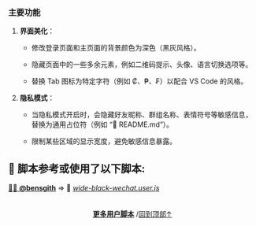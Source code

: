 <a id="top"></a>

<!--NAVIGATION-->
<!--NAVIGATION-END-->
<!--SHIELDS-->
<!--SHIELDS-END-->
<!--HISTORY-->
<!--HISTORY-END-->
<!--TEXT-->

### 主要功能

1. **界面美化**：

    - 修改登录页面和主页面的背景颜色为深色（黑灰风格）。

    - 隐藏页面中的一些多余元素，例如二维码提示、头像、语言切换选项等。

    - 替换 Tab 图标为特定字符（例如 ₡、₱、₣）以配合 VS Code 的风格。

2. **隐私模式**：

    - 当隐私模式开启时，会隐藏好友昵称、群组名称、表情符号等敏感信息，替换为通用占位符（例如 “📄 README.md”）。

    - 限制某些区域的显示宽度，避免敏感信息暴露。

<!--AUTHORS-->
## 💖 脚本参考或使用了以下脚本:
[🧑‍💻 **@bensgith**](https://github.com/bensgith) ⇒ 📜 _[wide-black-wechat.user.js](https://github.com/bensgith/userscripts/blob/main/wide-black-wechat.user.js)_
<!--AUTHORS-END-->
<!--SCREENSHOT-->

<!--SCREENSHOT-END-->
<!--TEXT-END-->

<!--RELATED-->
<!--RELATED-END-->
<!--HELP-->
<!--HELP-END-->
<!--FOOTER-->

<img height="6px" width="100%" src="https://media.chatgptautorefresh.com/images/separators/gradient-aqua.png?latest">
<center><div align="center"><p><a href="https://github.com/ChinaGodMan/UserScripts#readme"><strong>更多用户脚本</strong></a> /<a href="#top">回到顶部↑</a></p></div></center>

<!--FOOTER--END-->
